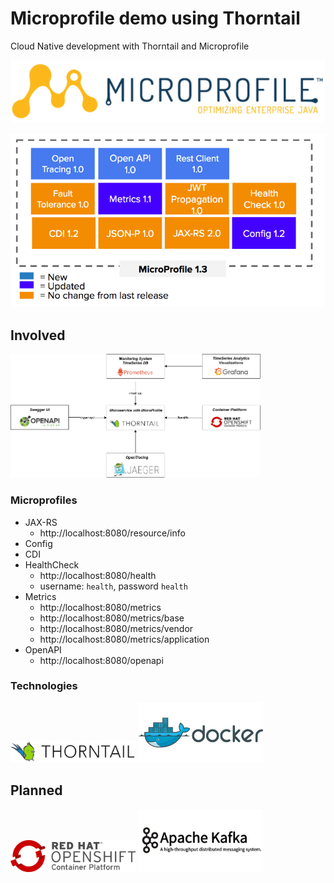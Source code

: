 # Microprofile demo using Thorntail
Cloud Native development with Thorntail and Microprofile

![logo](https://raw.githubusercontent.com/christofluethi/microprofile-demo/master/gfx/microprofile-logo.png)

![logo](https://raw.githubusercontent.com/christofluethi/microprofile-demo/master/gfx/microprofile13.png)

## Involved
<img src="https://raw.githubusercontent.com/christofluethi/microprofile-demo/master/gfx/diagram.png" alt="env" width="400px"/>


### Microprofiles
* JAX-RS
    * http://localhost:8080/resource/info
* Config
* CDI
* HealthCheck
    * http://localhost:8080/health
    * username: `health`, password `health`
* Metrics
    * http://localhost:8080/metrics
    * http://localhost:8080/metrics/base
    * http://localhost:8080/metrics/vendor
    * http://localhost:8080/metrics/application
* OpenAPI
    * http://localhost:8080/openapi

### Technologies
<img src="https://raw.githubusercontent.com/christofluethi/microprofile-demo/master/gfx/thorntail.png" alt="thorntail" width="200px"/>
<img src="https://raw.githubusercontent.com/christofluethi/microprofile-demo/master/gfx/docker.jpg" alt="docker" width="200px"/>

## Planned
<img src="https://raw.githubusercontent.com/christofluethi/microprofile-demo/master/gfx/openshift.svg" alt="openshift" width="200px"/>
<img src="https://raw.githubusercontent.com/christofluethi/microprofile-demo/master/gfx/kafka-logo.png" alt="kafka" width="200px"/>



